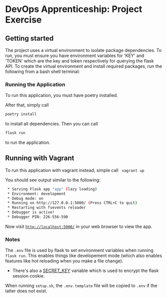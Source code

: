 # DevOps Apprenticeship: Project Exercise

## Getting started

The project uses a virtual environment to isolate package dependencies. To run, you must ensure you have environment variables for 'KEY' and 'TOKEN' which are the key and token respectively for querying the flask API. To create the virtual environment and install required packages, run the following from a bash shell terminal:

### Running the Application

To run this application, you must have poetry installed.

After that, simply call
```bash
poetry install
```
to install all dependencies. Then you can call
```bash
flask run
```
 to run the application.

 ## Running with Vagrant

 To run this application with vagrant instead, simple call
 ``` vagrant up```

You should see output similar to the following:
```bash
 * Serving Flask app "app" (lazy loading)
 * Environment: development
 * Debug mode: on
 * Running on http://127.0.0.1:5000/ (Press CTRL+C to quit)
 * Restarting with fsevents reloader
 * Debugger is active!
 * Debugger PIN: 226-556-590
```
Now visit [`http://localhost:5000/`](http://localhost:5000/) in your web browser to view the app.

### Notes

The `.env` file is used by flask to set environment variables when running `flask run`. This enables things like developement mode (which also enables features like hot reloading when you make a file change).
* There's also a [SECRET_KEY](https://flask.palletsprojects.com/en/1.1.x/config/#SECRET_KEY) variable which is used to encrypt the flask session cookie.

When running `setup.sh`, the `.env.template` file will be copied to `.env` if the latter does not exist.
